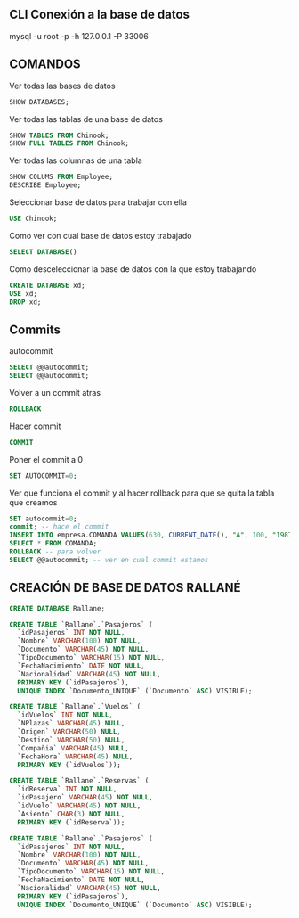 ## CLI Conexión a la base de datos
mysql -u root -p -h 127.0.0.1 -P 33006


## COMANDOS
Ver todas las bases de datos
```sql
SHOW DATABASES;
```

Ver todas las tablas de una base de datos
```sql
SHOW TABLES FROM Chinook;
SHOW FULL TABLES FROM Chinook;
```

Ver todas las columnas de una tabla
```sql
SHOW COLUMS FROM Employee;
DESCRIBE Employee;
```

Seleccionar base de datos para trabajar con ella
```sql
USE Chinook;
```

Como ver con cual base de datos estoy trabajado
```sql
SELECT DATABASE()
```

Como desceleccionar la base de datos con la que estoy trabajando
```sql
CREATE DATABASE xd;
USE xd;
DROP xd;
```


## Commits
autocommit
```sql
SELECT @@autocommit;
SELECT @@autocommit;
```

Volver a un commit atras
```sql
ROLLBACK
```

Hacer commit
```sql
COMMIT
```


Poner el commit a 0
```sql
SET AUTOCOMMIT=0;
```

Ver que funciona el commit y al hacer rollback para que se quita la tabla que creamos
```sql
SET autocommit=0;
commit; -- hace el commit
INSERT INTO empresa.COMANDA VALUES(630, CURRENT_DATE(), "A", 100, "1987-01-23", 23490.90)
SELECT * FROM COMANDA;
ROLLBACK -- para volver
SELECT @@autocommit; -- ver en cual commit estamos
```


## CREACIÓN DE BASE DE DATOS RALLANÉ

```sql
CREATE DATABASE Rallane;
```

```sql
CREATE TABLE `Rallane`.`Pasajeros` (
  `idPasajeros` INT NOT NULL,
  `Nombre` VARCHAR(100) NOT NULL,
  `Documento` VARCHAR(45) NOT NULL,
  `TipoDocumento` VARCHAR(15) NOT NULL,
  `FechaNacimiento` DATE NOT NULL,
  `Nacionalidad` VARCHAR(45) NOT NULL,
  PRIMARY KEY (`idPasajeros`),
  UNIQUE INDEX `Documento_UNIQUE` (`Documento` ASC) VISIBLE);
```




```sql
CREATE TABLE `Rallane`.`Vuelos` (
  `idVuelos` INT NOT NULL,
  `NPlazas` VARCHAR(45) NULL,
  `Origen` VARCHAR(50) NULL,
  `Destino` VARCHAR(50) NULL,
  `Compañia` VARCHAR(45) NULL,
  `FechaHora` VARCHAR(45) NULL,
  PRIMARY KEY (`idVuelos`));
```

```sql
CREATE TABLE `Rallane`.`Reservas` (
  `idReserva` INT NOT NULL,
  `idPasajero` VARCHAR(45) NOT NULL,
  `idVuelo` VARCHAR(45) NOT NULL,
  `Asiento` CHAR(3) NOT NULL,
  PRIMARY KEY (`idReserva`));
```

```sql
CREATE TABLE `Rallane`.`Pasajeros` (
  `idPasajeros` INT NOT NULL,
  `Nombre` VARCHAR(100) NOT NULL,
  `Documento` VARCHAR(45) NOT NULL,
  `TipoDocumento` VARCHAR(15) NOT NULL,
  `FechaNacimiento` DATE NOT NULL,
  `Nacionalidad` VARCHAR(45) NOT NULL,
  PRIMARY KEY (`idPasajeros`),
  UNIQUE INDEX `Documento_UNIQUE` (`Documento` ASC) VISIBLE);
```